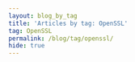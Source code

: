 ```yaml
---
layout: blog_by_tag
title: 'Articles by tag: OpenSSL'
tag: OpenSSL
permalink: /blog/tag/openssl/
hide: true
---
```

